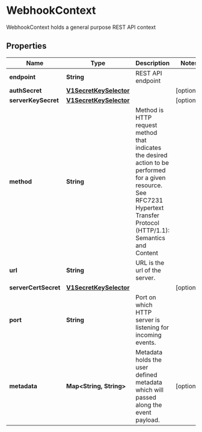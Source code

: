 

# WebhookContext

WebhookContext holds a general purpose REST API context
## Properties

Name | Type | Description | Notes
------------ | ------------- | ------------- | -------------
**endpoint** | **String** | REST API endpoint | 
**authSecret** | [**V1SecretKeySelector**](V1SecretKeySelector.md) |  |  [optional]
**serverKeySecret** | [**V1SecretKeySelector**](V1SecretKeySelector.md) |  |  [optional]
**method** | **String** | Method is HTTP request method that indicates the desired action to be performed for a given resource. See RFC7231 Hypertext Transfer Protocol (HTTP/1.1): Semantics and Content | 
**url** | **String** | URL is the url of the server. | 
**serverCertSecret** | [**V1SecretKeySelector**](V1SecretKeySelector.md) |  |  [optional]
**port** | **String** | Port on which HTTP server is listening for incoming events. | 
**metadata** | **Map&lt;String, String&gt;** | Metadata holds the user defined metadata which will passed along the event payload. |  [optional]



